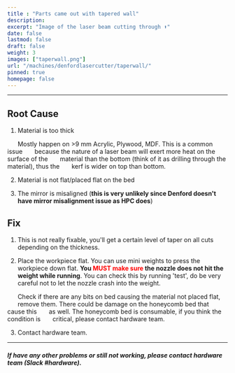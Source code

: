 ```yaml
---
title : "Parts came out with tapered wall"
description: 
excerpt: "Image of the laser beam cutting through ⬆️"
date: false
lastmod: false
draft: false
weight: 3
images: ["taperwall.png"]
url: "/machines/denfordlasercutter/taperwall/"
pinned: true
homepage: false
---
```

---

## Root Cause

1. Material is too thick

&nbsp;&nbsp;&nbsp;&nbsp;&nbsp;&nbsp;Mostly happen on >9 mm Acrylic, Plywood, MDF. This is a common issue &nbsp;&nbsp;&nbsp;&nbsp;&nbsp;&nbsp;because the nature of a laser beam will exert more heat on the surface of the &nbsp;&nbsp;&nbsp;&nbsp;&nbsp;&nbsp;material than the bottom (think of it as drilling through the material), thus the &nbsp;&nbsp;&nbsp;&nbsp;&nbsp;&nbsp;kerf is wider on top than bottom.

2. Material is not flat/placed flat on the bed

3. The mirror is misaligned (**this is very unlikely since Denford doesn't have mirror misalignment issue as HPC does**)

## Fix

1. This is not really fixable, you'll get a certain level of taper on all cuts depending on the thickness.

2. Place the workpiece flat. You can use mini weights to press the workpiece down flat. **You <span style="color:red">MUST make sure</span> the nozzle does not hit the weight while running**. You can check this by running 'test', do be very careful not to let the nozzle crash into the weight.

&nbsp;&nbsp;&nbsp;&nbsp;&nbsp;&nbsp;Check if there are any bits on bed causing the material not placed flat, &nbsp;&nbsp;&nbsp;&nbsp;&nbsp;&nbsp;remove them. There could be damage on the honeycomb bed that cause this &nbsp;&nbsp;&nbsp;&nbsp;&nbsp;&nbsp;as well. The honeycomb bed is consumable, if you think the condition is &nbsp;&nbsp;&nbsp;&nbsp;&nbsp;&nbsp;critical, please contact hardware team.

3. Contact hardware team.
---

##### If have any other problems or still not working, please contact hardware team (Slack #hardware).
